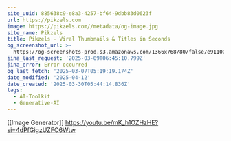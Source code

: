 ```yaml
---
site_uuid: 885638c9-e8a3-4257-bf64-9dbb83d0623f
url: https://pikzels.com
image: https://pikzels.com//metadata/og-image.jpg
site_name: Pikzels
title: Pikzels - Viral Thumbnails & Titles in Seconds
og_screenshot_url: >-
  https://og-screenshots-prod.s3.amazonaws.com/1366x768/80/false/e9110079df1a5574988a3e5b72499df44180c45b4b6d0050746fc4edf1d641e5.jpeg
jina_last_request: '2025-03-09T06:45:10.799Z'
jina_error: Error occurred
og_last_fetch: '2025-03-07T05:19:19.174Z'
date_modified: '2025-04-12'
date_created: '2025-03-30T05:44:14.836Z'
tags:
  - AI-Toolkit
  - Generative-AI
---
```


































































[[Image Generator]]
https://youtu.be/mK_h1OZHzHE?si=4dPfGigzUZFO6Wtw
